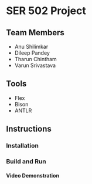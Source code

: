 # SER 502 Project

## Team Members

* Anu Shilimkar
* Dileep Pandey
* Tharun Chintham
* Varun Srivastava

## Tools

* Flex
* Bison
* ANTLR

## Instructions

### Installation

### Build and Run

#### Video Demonstration
